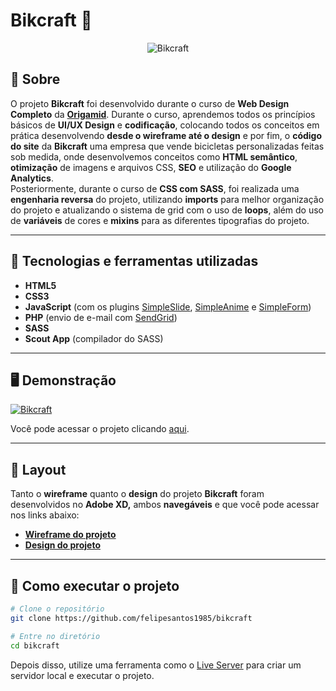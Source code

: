 # Bikcraft 🚴
<p align="center">
	<img src="https://i.imgur.com/g2uXUfK.png" alt="Bikcraft" title="Bikcraft">
</p>

## 📖 Sobre   
O projeto **Bikcraft** foi desenvolvido durante o curso de **Web Design Completo** da **[Origamid](https://www.origamid.com/)**. Durante o curso, aprendemos todos os princípios básicos de **UI/UX Design** e **codificação**, colocando todos os conceitos em prática desenvolvendo **desde o wireframe até o design** e por fim, o **código do site** da **Bikcraft** uma empresa que vende bicicletas personalizadas feitas sob medida, onde desenvolvemos conceitos como **HTML semântico**, **otimização** de imagens e arquivos CSS, **SEO** e utilização do **Google Analytics**.   
Posteriormente, durante o curso de **CSS com SASS**, foi realizada uma **engenharia reversa** do projeto, utilizando **imports** para melhor organização do projeto e atualizando o sistema de grid com o uso de **loops**, além do uso de **variáveis** de cores e **mixins** para as diferentes tipografias do projeto.

---

## 🚀 Tecnologias e ferramentas utilizadas
- **HTML5**
- **CSS3**
- **JavaScript** (com os plugins [SimpleSlide](https://github.com/origamid/simple-slide), [SimpleAnime](https://github.com/origamid/simple-anime) e [SimpleForm](https://github.com/origamid/simple-form))
- **PHP** (envio de e-mail com [SendGrid](https://sendgrid.com/))
- **SASS**
- **Scout App** (compilador do SASS)

---

## 🖥️ Demonstração
[![Bikcraft](https://i.imgur.com/Gy5e6Tn.png "Clique para acessar o projeto")](https://felipedosantos.com.br/bikcraft "Clique para acessar o projeto")   


Você pode acessar o projeto clicando [aqui](https://felipedosantos1985.github.io/bikcraft/views/index.html).

---

## 🔖 Layout
Tanto o **wireframe** quanto o **design** do projeto **Bikcraft** foram desenvolvidos no **Adobe XD,** ambos **navegáveis** e que você pode acessar nos links abaixo:
- **[Wireframe do projeto](https://xd.adobe.com/view/95e96e6a-d057-42e1-a34f-bc99d2963f42-c0ba/?fullscreen&hints=off)**
- **[Design do projeto](https://xd.adobe.com/view/49a2fc68-e3ac-4e9c-b825-0217fcc8c506-1cf1/?fullscreen&hints=off)**

---

## 🔧 Como executar o projeto

```bash
# Clone o repositório
git clone https://github.com/felipesantos1985/bikcraft

# Entre no diretório
cd bikcraft
```
Depois disso, utilize uma ferramenta como o [Live Server](https://marketplace.visualstudio.com/items?itemName=ritwickdey.LiveServer) para criar um servidor local e executar o projeto.


